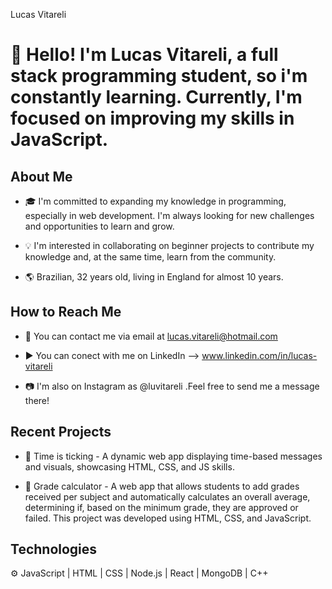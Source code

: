 Lucas Vitareli
# 👋 Hello! I'm Lucas Vitareli, a full stack programming student, so i'm constantly learning. Currently, I'm focused on improving my skills in JavaScript.

## About Me
- 🎓 I'm committed to expanding my knowledge in programming, especially in web development. I'm always looking for new challenges and opportunities to learn and grow.

- 💡 I'm interested in collaborating on beginner projects to contribute my knowledge and, at the same time, learn from the community.

- 🌎 Brazilian, 32 years old, living in England for almost 10 years.

## How to Reach Me
- 📧 You can contact me via email at lucas.vitareli@hotmail.com

- ▶️ You can conect with me on LinkedIn --> www.linkedin.com/in/lucas-vitareli

- 📷 I'm also on Instagram as @luvitareli .Feel free to send me a message there!

## Recent Projects
- 🚀 Time is ticking - A dynamic web app displaying time-based messages and visuals, showcasing HTML, CSS, and JS skills.

- 🔧 Grade calculator - A web app that allows students to add grades received per subject and automatically calculates an overall average, determining if, based on the minimum grade, they are approved or failed.
                      This project was developed using HTML, CSS, and JavaScript.

## Technologies
⚙️ JavaScript | HTML | CSS | Node.js | React | MongoDB | C++ 





